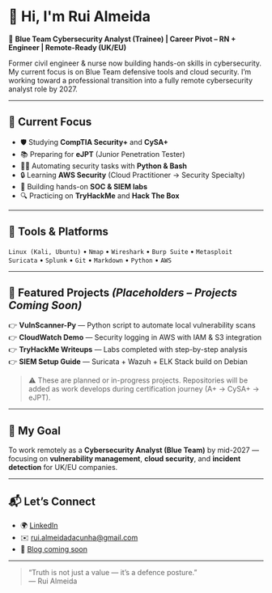 # 👋 Hi, I'm Rui Almeida

🔐 **Blue Team Cybersecurity Analyst (Trainee) | Career Pivot – RN + Engineer | Remote-Ready (UK/EU)**

Former civil engineer & nurse now building hands-on skills in cybersecurity. My current focus is on Blue Team defensive tools and cloud security. I’m working toward a professional transition into a fully remote cybersecurity analyst role by 2027.

---

## 🎯 Current Focus

- 🛡️ Studying **CompTIA Security+** and **CySA+**
- 📚 Preparing for **eJPT** (Junior Penetration Tester)
- 👨‍💻 Automating security tasks with **Python & Bash**
- 🔒 Learning **AWS Security** (Cloud Practitioner → Security Specialty)
- 🚀 Building hands-on **SOC & SIEM labs**
- 🔍 Practicing on **TryHackMe** and **Hack The Box**

---

## 🧰 Tools & Platforms

`Linux (Kali, Ubuntu)` • `Nmap` • `Wireshark` • `Burp Suite` • `Metasploit`  
`Suricata` • `Splunk` • `Git` • `Markdown` • `Python` • `AWS`

---

## 📁 Featured Projects *(Placeholders – Projects Coming Soon)*

👉 **VulnScanner-Py** — Python script to automate local vulnerability scans  
👉 **CloudWatch Demo** — Security logging in AWS with IAM & S3 integration  
👉 **TryHackMe Writeups** — Labs completed with step-by-step analysis  
👉 **SIEM Setup Guide** — Suricata + Wazuh + ELK Stack build on Debian

> ⚠️ These are planned or in-progress projects. Repositories will be added as work develops during certification journey (A+ → CySA+ → eJPT).
---

## 🧭 My Goal

To work remotely as a **Cybersecurity Analyst (Blue Team)** by mid-2027 —  
focusing on **vulnerability management**, **cloud security**, and **incident detection** for UK/EU companies.

---

## 📬 Let’s Connect

- 🌍 [LinkedIn](https://linkedin.com/in/ruialmeida-cyber)  
- ✉️ rui.almeidadacunha@gmail.com
- 📓 [Blog coming soon](#)

---

> “Truth is not just a value — it’s a defence posture.”  
> — Rui Almeida
